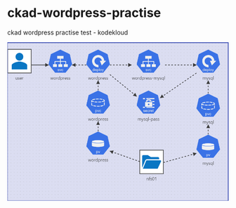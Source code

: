 # ckad-wordpress-practise
ckad wordpress practise test - kodekloud


<img src="https://raw.githubusercontent.com/muralidharan-rade/ckad-wordpress-practise/master/wordpress-challenge.png?token=AFOJKAQ45HNROVDRSWRAGUS6W67NA" />
